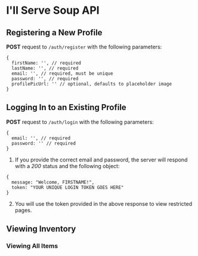 # I'll Serve Soup API

## Registering a New Profile

**POST** request to `/auth/register` with the following parameters:
```
{
  firstName: '', // required
  lastName: '', // required
  email: '', // required, must be unique
  password: '', // required
  profilePicUrl: '' // optional, defaults to placeholder image
}
```

## Logging In to an Existing Profile

**POST** request to `/auth/login` with the following parameters:
```
{
  email: '', // required
  password: '' // required
}
```
1. If you provide the correct email and password, the server will respond with a *200* status and the following object:
```
{
  message: "Welcome, FIRSTNAME!",
  token: "YOUR UNIQUE LOGIN TOKEN GOES HERE"
}
```
2. You will use the token provided in the above response to view restricted pages.

## Viewing Inventory

### Viewing All Items
